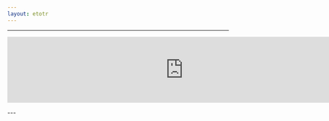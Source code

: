 ```yaml
---
layout: etotr
---
```

---
<p id="top"><iframe src="https://docs.google.com/gview?url={{ site.etotr_url }}/2019/TOTR_2019_08.pdf&embedded=true" width="800" height="auto" frameborder="0" allowfullscreen="true" mozallowfullscreen="true" webkitallowfullscreen="true"></iframe></p>
---
